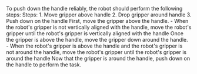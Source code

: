 To push down the handle reliably, the robot should perform the following steps:
    Steps: 1. Move gripper above handle 2. Drop gripper around handle 3. Push down on the handle
    First, move the gripper above the handle.
    - When the robot's gripper is not vertically aligned with the handle, move the robot's gripper until the robot's gripper is vertically aligned with the handle
    Once the gripper is above the handle, move the gripper down around the handle.
    - When the robot's gripper is above the handle and the robot's gripper is not around the handle, move the robot's gripper until the robot's gripper is around the handle
    Now that the gripper is around the handle, push down on the handle to perform the task.